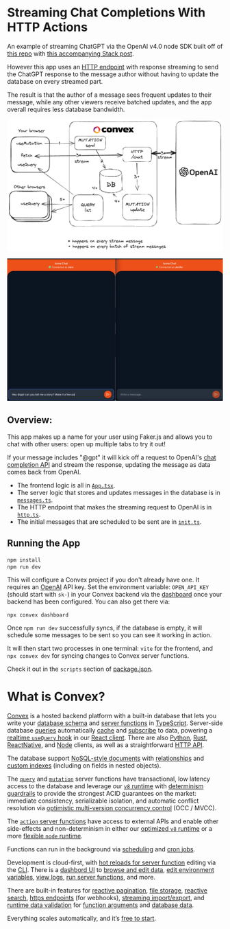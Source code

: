 # Streaming Chat Completions With HTTP Actions

An example of streaming ChatGPT via the OpenAI v4.0 node SDK built off of [this repo](https://github.com/ianmacartney/streaming-chat-gpt)
with [this accompanying Stack post](https://stack.convex.dev/gpt-streaming-with-persistent-reactivity).

However this app uses an [HTTP endpoint](https://docs.convex.dev/functions/http-actions) with response streaming to send the ChatGPT response to the message author without having to update the database on every streamed part.

The result is that the author of a message sees frequent updates to their message, while any other viewers receive batched updates, and the app overall requires less database bandwidth.

![Diagram of browsers talking to Convex, which talks to OpenAI](/overview.png "Data flow overview")

![Demo of message streaming from OpenAI with two different users](/gpt_stream.gif "Demo of message streamin")

## Overview:

This app makes up a name for your user using Faker.js and allows you to
chat with other users: open up multiple tabs to try it out!

If your message includes "@gpt" it will kick off a request to OpenAI's
[chat completion API](https://platform.openai.com/docs/api-reference/completions/create)
and stream the response, updating the message as data comes back from OpenAI.

- The frontend logic is all in [`App.tsx`](./src/App.tsx).
- The server logic that stores and updates messages in the database
  is in [`messages.ts`](./convex/messages.ts).
- The HTTP endpoint that makes the streaming request to OpenAI
  is in [`http.ts`](./convex/http.ts).
- The initial messages that are scheduled to be sent are in
  [`init.ts`](./convex/init.ts).

## Running the App

```
npm install
npm run dev
```

This will configure a Convex project if you don't already have one.
It requires an [OpenAI](https://platform.openai.com/) API key.
Set the environment variable: `OPEN_API_KEY` (should start with `sk-`)
in your Convex backend via the [dashboard](https://dashboard.convex.dev)
once your backend has been configured. You can also get there via:

```
npx convex dashboard
```

Once `npm run dev` successfully syncs, if the database is empty,
it will schedule some messages to be sent so you can see it working in action.

It will then start two processes in one terminal: `vite` for the frontend,
and `npx convex dev` for syncing changes to Convex server functions.

Check it out in the `scripts` section of [package.json](./package.json).

# What is Convex?

[Convex](https://convex.dev) is a hosted backend platform with a
built-in database that lets you write your
[database schema](https://docs.convex.dev/database/schemas) and
[server functions](https://docs.convex.dev/functions) in
[TypeScript](https://docs.convex.dev/typescript). Server-side database
[queries](https://docs.convex.dev/functions/query-functions) automatically
[cache](https://docs.convex.dev/functions/query-functions#caching--reactivity) and
[subscribe](https://docs.convex.dev/client/react#reactivity) to data, powering a
[realtime `useQuery` hook](https://docs.convex.dev/client/react#fetching-data) in our
[React client](https://docs.convex.dev/client/react). There are also
[Python](https://docs.convex.dev/client/python),
[Rust](https://docs.convex.dev/client/rust),
[ReactNative](https://docs.convex.dev/client/react-native), and
[Node](https://docs.convex.dev/client/javascript) clients, as well as a straightforward
[HTTP API](https://github.com/get-convex/convex-js/blob/main/src/browser/http_client.ts#L40).

The database support
[NoSQL-style documents](https://docs.convex.dev/database/document-storage) with
[relationships](https://docs.convex.dev/database/document-ids) and
[custom indexes](https://docs.convex.dev/database/indexes/)
(including on fields in nested objects).

The
[`query`](https://docs.convex.dev/functions/query-functions) and
[`mutation`](https://docs.convex.dev/functions/mutation-functions) server functions have transactional,
low latency access to the database and leverage our
[`v8` runtime](https://docs.convex.dev/functions/runtimes) with
[determinism guardrails](https://docs.convex.dev/functions/runtimes#using-randomness-and-time-in-queries-and-mutations)
to provide the strongest ACID guarantees on the market:
immediate consistency,
serializable isolation, and
automatic conflict resolution via
[optimistic multi-version concurrency control](https://docs.convex.dev/database/advanced/occ) (OCC / MVCC).

The [`action` server functions](https://docs.convex.dev/functions/actions) have
access to external APIs and enable other side-effects and non-determinism in
either our
[optimized `v8` runtime](https://docs.convex.dev/functions/runtimes) or a more
[flexible `node` runtime](https://docs.convex.dev/functions/runtimes#nodejs-runtime).

Functions can run in the background via
[scheduling](https://docs.convex.dev/scheduling/scheduled-functions) and
[cron jobs](https://docs.convex.dev/scheduling/cron-jobs).

Development is cloud-first, with
[hot reloads for server function](https://docs.convex.dev/cli#run-the-convex-dev-server) editing via the
[CLI](https://docs.convex.dev/cli). There is a
[dashbord UI](https://docs.convex.dev/dashboard) to
[browse and edit data](https://docs.convex.dev/dashboard/deployments/data),
[edit environment variables](https://docs.convex.dev/production/environment-variables),
[view logs](https://docs.convex.dev/dashboard/deployments/logs),
[run server functions](https://docs.convex.dev/dashboard/deployments/functions), and more.

There are built-in features for
[reactive pagination](https://docs.convex.dev/database/pagination),
[file storage](https://docs.convex.dev/file-storage),
[reactive search](https://docs.convex.dev/text-search),
[https endpoints](https://docs.convex.dev/functions/http-actions) (for webhooks),
[streaming import/export](https://docs.convex.dev/database/import-export/), and
[runtime data validation](https://docs.convex.dev/database/schemas#validators) for
[function arguments](https://docs.convex.dev/functions/args-validation) and
[database data](https://docs.convex.dev/database/schemas#schema-validation).

Everything scales automatically, and it’s [free to start](https://www.convex.dev/plans).
